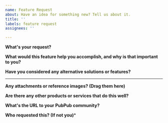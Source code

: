 ```yaml
---
name: Feature Request
about: Have an idea for something new? Tell us about it.
title: ''
labels: feature request
assignees: ''

---
```


**What's your request?**

**What would this feature help you accomplish, and why is that important to you?**

**Have you considered any alternative solutions or features?**

---

**Any attachments or reference images? (Drag them here)**

**Are there any other products or services that do this well?**

**What's the URL to your PubPub community?**

**Who requested this? (If not you)***
